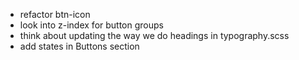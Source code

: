- refactor btn-icon
- look into z-index for button groups
- think about updating the way we do headings in typography.scss
- add states in Buttons section
